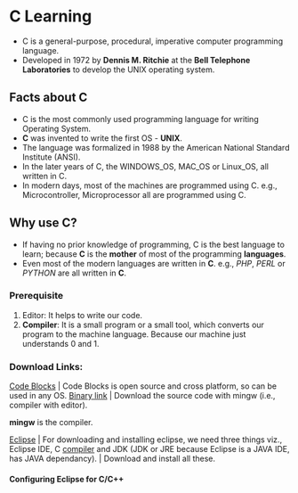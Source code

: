 # C Learning

* C is a general-purpose, procedural, imperative computer programming language.
* Developed in 1972 by **Dennis M. Ritchie** at the **Bell Telephone Laboratories** to develop the UNIX operating system.

## Facts about C
* C is the most commonly used programming language for writing Operating System.
* **C** was invented to write the first OS - **UNIX**.
* The language was formalized in 1988 by the American National Standard Institute (ANSI).
* In the later years of C, the WINDOWS_OS, MAC_OS or Linux_OS, all written in C.
* In modern days, most of the machines are programmed using C. e.g., Microcontroller, Microprocessor all are programmed using C.

## Why use C?
* If having no prior knowledge of programming, C is the best language to learn; because **C** is the **mother** of most of the programming **languages**. 
* Even most of the modern languages are written in **C**. e.g., _PHP_, _PERL_ or _PYTHON_ are all written in **C**.

### Prerequisite
1. Editor: It helps to write our code.
2. **Compiler**: It is a small program or a small tool, which converts our program to the machine language. Because our machine just understands 0 and 1.

### Download Links:
[Code Blocks](http://www.codeblocks.org/home) | Code Blocks is open source and cross platform, so can be used in any OS.
[Binary link](http://www.codeblocks.org/downloads/26) | Download the source code with mingw (i.e., compiler with editor).

**mingw** is the compiler.

[Eclipse](https://www.eclipse.org/downloads/) | For downloading and installing eclipse, we need three things viz., Eclipse IDE, C [compiler](http://www.equation.com/servlet/equation.cmd?fa=fortran) and JDK (JDK or JRE because Eclipse is a JAVA IDE, has JAVA dependancy). | Download and install all these.

#### Configuring Eclipse for C/C++
	
